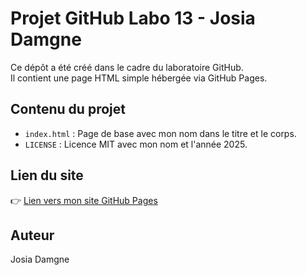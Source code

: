 # Projet GitHub Labo 13 - Josia Damgne

Ce dépôt a été créé dans le cadre du laboratoire GitHub.  
Il contient une page HTML simple hébergée via GitHub Pages.

## Contenu du projet
- `index.html` : Page de base avec mon nom dans le titre et le corps.
- `LICENSE` : Licence MIT avec mon nom et l'année 2025.

## Lien du site
👉 [Lien vers mon site GitHub Pages](https://Arolejosia.github.io/projet-github-labo/)

## Auteur
Josia Damgne

